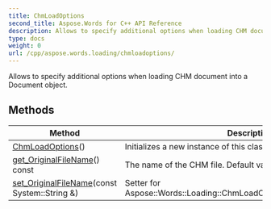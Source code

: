 ```yaml
---
title: ChmLoadOptions
second_title: Aspose.Words for C++ API Reference
description: Allows to specify additional options when loading CHM document into a Document object. 
type: docs
weight: 0
url: /cpp/aspose.words.loading/chmloadoptions/
---
```


Allows to specify additional options when loading CHM document into a Document object. 

## Methods

| Method | Description |
| --- | --- |
| [ChmLoadOptions](./chmloadoptions/)() | Initializes a new instance of this class with default values.  |
| [get_OriginalFileName](./get_originalfilename/)() const | The name of the CHM file. Default value is **null**.  |
| [set_OriginalFileName](./set_originalfilename/)(const System::String &) | Setter for Aspose::Words::Loading::ChmLoadOptions::get_OriginalFileName.  |
